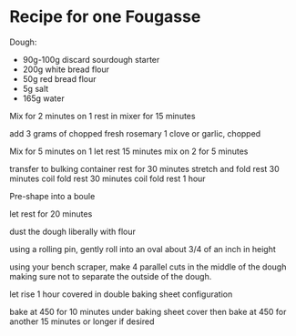 # Recipe for one Fougasse

Dough:

* 90g-100g discard sourdough starter
* 200g white bread flour
* 50g red bread flour
* 5g salt
* 165g water


Mix for 2 minutes on 1
rest in mixer for 15 minutes

add
3 grams of chopped fresh rosemary
1 clove or garlic, chopped

Mix for 5 minutes on 1
let rest 15 minutes
mix on 2 for 5 minutes

transfer to bulking container
rest for 30 minutes
stretch and fold
rest 30 minutes
coil fold
rest 30 minutes
coil fold
rest 1 hour

Pre-shape into a boule

let rest for 20 minutes

dust the dough liberally with flour 

using a rolling pin, gently roll into an oval about 3/4 of an inch in height

using your bench scraper, make 4 parallel cuts in the middle of the dough making sure not to separate the outside of the dough.

let rise 1 hour covered in double baking sheet configuration

bake at 450 for 10 minutes under baking sheet cover
then bake at 450 for another 15 minutes or longer if desired


